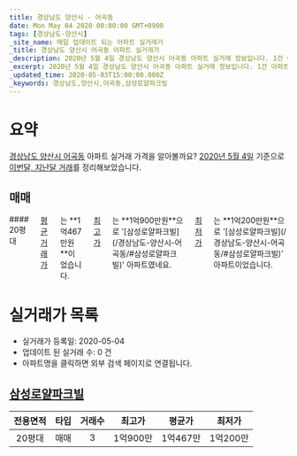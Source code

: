 ```yaml
---
title: 경상남도 양산시 - 어곡동
date: Mon May 04 2020 00:00:00 GMT+0900
tags: [경상남도-양산시]
_site_name: 매일 업데이트 되는 아파트 실거래가
_title: 경상남도 양산시 어곡동 아파트 실거래가
_description: 2020년 5월 4일 경상남도 양산시 어곡동 아파트 실거래 정보입니다. 1건 아파트 정보가 있습니다.
_excerpt: 2020년 5월 4일 경상남도 양산시 어곡동 아파트 실거래 정보입니다. 1건 아파트 정보가 있습니다.
_updated_time: 2020-05-03T15:00:00.000Z
_keywords: 경상남도,양산시,어곡동,삼성로얄파크빌
---
```





# 요약
<ins>경상남도 양산시 어곡동</ins> 아파트 실거래 가격을 알아볼까요? <ins>2020년 5월 4일</ins> 기준으로 <ins>이번달, 지난달 거래</ins>를 정리해보았습니다.

## 매매
<div class="container">
<div class="twelve columns" markdown="1">
#### 20평대
<ins>평균 거래가</ins>는 **1억467만원**이었습니다. <ins>최고가</ins>는 **1억900만원**으로 '[삼성로얄파크빌](/경상남도-양산시-어곡동/#삼성로얄파크빌)' 아파트였네요. <ins>최저가</ins>는 **1억200만원**으로 '[삼성로얄파크빌](/경상남도-양산시-어곡동/#삼성로얄파크빌)' 아파트이었습니다.
</div>
</div>



# 실거래가 목록
- 실거래가 등록일: 2020-05-04
- 업데이트 된 실거래 수: 0 건
- 아파트명을 클릭하면 외부 검색 페이지로 연결됩니다.

## [삼성로얄파크빌](#삼성로얄파크빌)

|전용면적|타입|거래수|최고가|평균가|최저가|
|:---:|:---:|:---:|:---:|:---:|:---:|
|20평대|<span class="deal-type-1">매매</span>|3|1억900만|1억467만|1억200만|

<br/>



